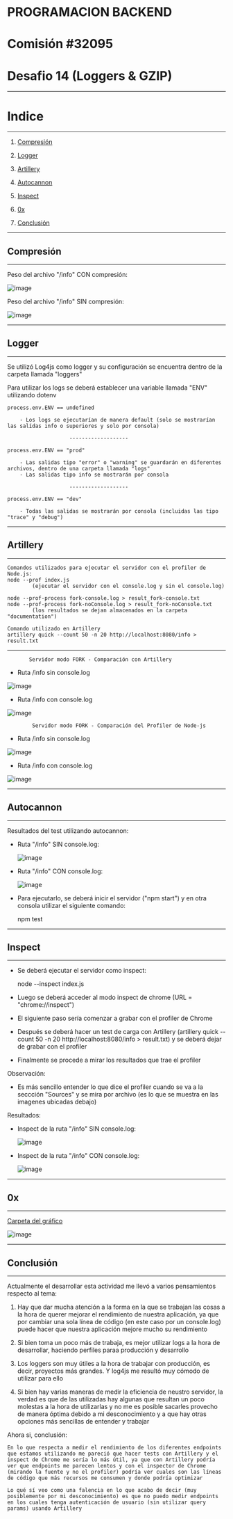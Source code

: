 # PROGRAMACION BACKEND

# Comisión #32095

# Desafio 14 (Loggers & GZIP)

---

# Indice

---

1. [Compresión](#compresión)

2. [Logger](#logger)

3. [Artillery](#artillery)

4. [Autocannon](#autocannon)

5. [Inspect](#inspect)

6. [0x](#0x)

7. [Conclusión](#conclusión)

---

## Compresión

---

Peso del archivo "/info" CON compresión:

![image](./assets/info-con-comp.png)

Peso del archivo "/info" SIN compresión:

![image](./assets/info-sin-comp.png)

---

## Logger

---

Se utilizó Log4js como logger y su configuración se encuentra dentro de la carpeta llamada "loggers"

Para utilizar los logs se deberá establecer una variable llamada "ENV" utilizando dotenv

    process.env.ENV == undefined

        - Los logs se ejecutarían de manera default (solo se mostrarían las salídas info o superiores y solo por consola)

                        -------------------

    process.env.ENV == "prod"

        - Las salidas tipo "error" o "warning" se guardarán en diferentes archivos, dentro de una carpeta llamada "logs"
        - Las salidas tipo info se mostrarán por consola

                        -------------------

    process.env.ENV == "dev"

        - Todas las salidas se mostrarán por consola (incluidas las tipo "trace" y "debug")

---

## Artillery

---

    Comandos utilizados para ejecutar el servidor con el profiler de Node.js:
    node --prof index.js
            (ejecutar el servidor con el console.log y sin el console.log)

    node --prof-process fork-console.log > result_fork-console.txt
    node --prof-process fork-noConsole.log > result_fork-noConsole.txt
            (los resultados se dejan almacenados en la carpeta "documentation")

    Comando utilizado en Artillery
    artillery quick --count 50 -n 20 http://localhost:8080/info > result.txt

---

           Servidor modo FORK - Comparación con Artillery

- Ruta /info sin console.log

![image](./assets/fork-artillery-noConsole.png)

- Ruta /info con console.log

![image](./assets/fork-artillery-console.png)

            Servidor modo FORK - Comparación del Profiler de Node-js

- Ruta /info sin console.log

![image](./assets/fork-prof-noConsole.png)

- Ruta /info con console.log

![image](./assets/fork-prof-console.png)

---

## Autocannon

---

Resultados del test utilizando autocannon:

- Ruta "/info" SIN console.log:

  ![image](./assets/autocannon-noConsole.png)

- Ruta "/info" CON console.log:

  ![image](./assets/autocannon-console.png)

- Para ejecutarlo, se deberá inicir el servidor ("npm start") y en otra consola utilizar el siguiente comando:

  npm test

---

## Inspect

---

- Se deberá ejecutar el servidor como inspect:

  node --inspect index.js

- Luego se deberá acceder al modo inspect de chrome (URL = "chrome://inspect")

- El siguiente paso sería comenzar a grabar con el profiler de Chrome

- Después se deberá hacer un test de carga con Artillery (artillery quick --count 50 -n 20 http://localhost:8080/info > result.txt) y se deberá dejar de grabar con el profiler

- Finalmente se procede a mirar los resultados que trae el profiler

Observación:

- Es más sencillo entender lo que dice el profiler cuando se va a la seccción "Sources" y se mira por archivo (es lo que se muestra en las imagenes ubicadas debajo)

Resultados:

- Inspect de la ruta "/info" SIN console.log:

  ![image](./assets/inspect-noConsole.png)

- Inspect de la ruta "/info" CON console.log:

  ![image](./assets/inspect-console.png)

---

## 0x

---

[Carpeta del gráfico](./0x-graph/)

![image](./assets/0x-graph.png)

---

## Conclusión

---

Actualmente el desarrollar esta actividad me llevó a varios pensamientos respecto al tema:

1. Hay que dar mucha atención a la forma en la que se trabajan las cosas a la hora de querer mejorar el rendimiento de nuestra aplicación, ya que por cambiar una sola línea de código (en este caso por un console.log) puede hacer que nuestra aplicación mejore mucho su rendimiento

2. Si bien toma un poco más de trabaja, es mejor utilizar logs a la hora de desarrollar, haciendo perfiles paraa producción y desarrollo

3. Los loggers son muy útiles a la hora de trabajar con producción, es decir, proyectos más grandes. Y log4js me resultó muy cómodo de utilizar para ello

4. Si bien hay varias maneras de medir la eficiencia de neustro servidor, la verdad es que de las utilizadas hay algunas que resultan un poco molestas a la hora de utilizarlas y no me es posible sacarles provecho de manera óptima debido a mi desconocimiento y a que hay otras opciones más sencillas de entender y trabajar

Ahora si, conclusión:

    En lo que respecta a medir el rendimiento de los diferentes endpoints que estamos utilizando me pareció que hacer tests con Artillery y el inspect de Chrome me sería lo más útil, ya que con Artillery podría ver que endpoints me parecen lentos y con el inspector de Chrome (mirando la fuente y no el profiler) podría ver cuales son las líneas de código que más recursos me consumen y donde podría optimizar

    Lo qué sí veo como una falencia en lo que acabo de decir (muy posiblemente por mi desconocimiento) es que no puedo medir endpoints en los cuales tenga autenticación de usuario (sin utilizar query params) usando Artillery
